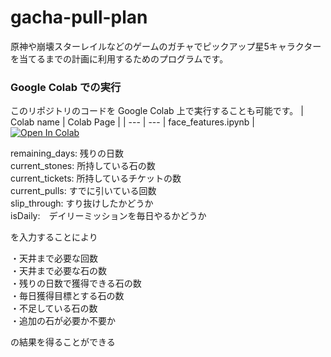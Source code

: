 # gacha-pull-plan

原神や崩壊スターレイルなどのゲームのガチャでピックアップ星5キャラクターを当てるまでの計画に利用するためのプログラムです。

### Google Colab での実行
このリポジトリのコードを Google Colab 上で実行することも可能です。
| Colab name | Colab Page |
| --- | --- |
face_features.ipynb | [![Open In Colab](https://colab.research.google.com/assets/colab-badge.svg)](https://colab.research.google.com/github/yhotta240/face_features/blob/main/face_features.ipynb)  

remaining_days:  残りの日数<br>
current_stones:  所持している石の数<br>
current_tickets:  所持しているチケットの数<br>
current_pulls:  すでに引いている回数<br>
slip_through:  すり抜けしたかどうか<br>
isDaily:　デイリーミッションを毎日やるかどうか<br>

を入力することにより<br>

・天井まで必要な回数<br>
・天井まで必要な石の数<br>
・残りの日数で獲得できる石の数<br>
・毎日獲得目標とする石の数<br>
・不足している石の数<br>
・追加の石が必要か不要か<br>

の結果を得ることができる
